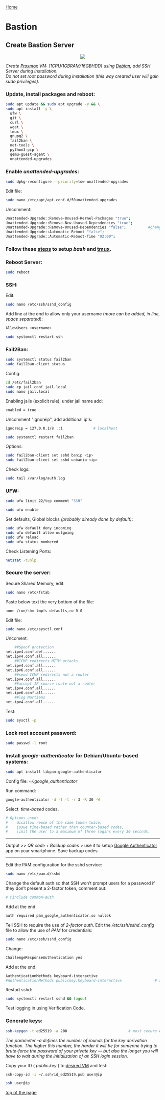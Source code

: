 <p align="left">
  <a href="https://github.com/vdarkobar/Home-Cloud#self-hosted-cloud">Home</a>
</p>  
  
# Bastion
## Create Bastion Server

<p align="center">
  <img src="https://github.com/vdarkobar/Home-Cloud/blob/main/shared/bastion.webp">
</p>
  
*Create <a href="https://github.com/vdarkobar/Home-Cloud/blob/main/shared/Proxmox.md#proxmox">Proxmox</a> VM: (1CPU/1GBRAM/16GBHDD) using <a href="https://www.debian.org/">Debian</a>, add SSH Server during installation.*  
*Do not set root password during installation (this way created user will gain sudo privileges).*  
  
### Update, install packages and reboot:
```bash
sudo apt update && sudo apt upgrade -y && \
sudo apt install -y \
  ufw \
  git \
  curl \
  wget \
  tmux \
  gnupg2 \
  fail2ban \
  net-tools \
  python3-pip \
  qemu-guest-agent \
  unattended-upgrades
```
  
### Enable *unattended-upgrades*:
```bash
sudo dpkg-reconfigure --priority=low unattended-upgrades
```
Edit file:
```bash
sudo nano /etc/apt/apt.conf.d/50unattended-upgrades
```
Uncomment:
```bash
Unattended-Upgrade::Remove-Unused-Kernel-Packages "true";
Unattended-Upgrade::Remove-New-Unused-Dependencies "true";
Unattended-Upgrade::Remove-Unused-Dependencies "false";   		 #change to "true"
Unattended-Upgrade::Automatic-Reboot "false";
Unattended-Upgrade::Automatic-Reboot-Time "02:00";
```
  
### Follow these <a href="https://github.com/vdarkobar/dotfiles">steps</a> to setup *bash* and <a href="https://github.com/tmux/tmux/wiki">tmux</a>.  
  
### Reboot Server:
```bash
sudo reboot
```
  
### SSH:

Edit:
```bash
sudo nano /etc/ssh/sshd_config
```
Add line at the end to allow only your username (*more can be added, in line, space separated*):
```bash
AllowUsers <username>
```
```bash
sudo systemctl restart ssh
```

### Fail2Ban:
```bash
sudo systemctl status fail2ban
sudo fail2ban-client status
```
Config:
```bash
cd /etc/fail2ban
sudo cp jail.conf jail.local
sudo nano jail.local
```
Enabling jails (explicit rule), under jail name add:
```bash
enabled = true
```
Uncomment "ignoreip", add additional ip's:
```bash
ignoreip = 127.0.0.1/8 ::1    			# localhost
```	
```bash
sudo systemctl restart fail2ban
```
Options:
```bash
sudo fail2ban-client set sshd banip <ip>
sudo fail2ban-client set sshd unbanip <ip>
```
Check logs: 
```bash
sudo tail /var/log/auth.log
```
  
### UFW:
```bash
sudo ufw limit 22/tcp comment "SSH"
```
```bash
sudo ufw enable
```
Set defaults, Global blocks *(probably already done by default)*:
```bash
sudo ufw default deny incoming
sudo ufw default allow outgoing
sudo ufw reload
sudo ufw status numbered
```      
Check Listening Ports:
```bash
netstat -tunlp
```
  
### Secure the server:
Secure Shared Memory, edit:  

```bash
sudo nano /etc/fstab
```
Paste below text the very bottom of the file:
```bash
none /run/shm tmpfs defaults,ro 0 0
```
Edit file:
```bash
sudo nano /etc/sysctl.conf
```
Uncoment:
```bash
	##Spoof protection
net.ipv4.conf.def......
net.ipv4.conf.all......
	##ICMP redirects MITM attacks
net.ipv4.conf.all......
net.ipv6.conf.all......
	##send ICMP redirects not a router
net.ipv4.conf.all......
	##accept IP source route not a router
net.ipv4.conf.all......
net.ipv6.conf.all......
	##log Martians
net.ipv4.conf.all......
```
Test:
```bash
sudo sysctl -p
```
  
### Lock root account password:

```bash
sudo passwd -l root
```
  
### Install *google-authenticator* for Debian/Ubuntu-based systems:  
```bash
sudo apt install libpam-google-authenticator
```
Config file: *~/.google_authenticator*
  
Run command:
```bash
google-authenticator -d -f -t -r 3 -R 30 -W
```
Select: *time-based* codes.
```bash
# Options used: 
#    disallow reuse of the same token twice, 
#    issue time-based rather than counter-based codes, 
#    limit the user to a maximum of three logins every 30 seconds.
```

---  
  
Output >> *QR code + Backup codes*  > use it to setup <a href="https://play.google.com/store/apps/details?id=com.google.android.apps.authenticator2&hl=en&gl=US">Google Authenticator</a> app on your smartphone. Save backup codes.

---  
  

Edit the PAM configuration for the sshd service:  
```bash
sudo nano /etc/pam.d/sshd
```
Change the default auth so that SSH won’t prompt users for a password if they don’t present a 2-factor token, comment out:  
```bash
# @include common-auth
```
Add at the end:  
```bash
auth required pam_google_authenticator.so nullok
```
Tell SSH to require the use of *2-factor auth*. Edit the */etc/ssh/sshd_config* file to allow the use of *PAM* for credentials:  
```bash
sudo nano /etc/ssh/sshd_config
```
Change:  
```bash
ChallengeResponseAuthentication yes
```
Add at the end: 
```bash
AuthenticationMethods keyboard-interactive
#AuthenticationMethods publickey,keyboard-interactive				# If you are using PKI
```
Restart sshd:  
```bash
sudo systemctl restart sshd && logout
```
Test logging in using Verification Code.
  
### Generate keys:
```bash
ssh-keygen -t ed25519 -a 200							# most secure encryption
```
*The parameter -a defines the number of rounds for the key derivation function. The higher this number, the harder it will be for someone trying to brute-force the password of your private key — but also the longer you will have to wait during the initialization of an SSH login session.*
	
Copy your ID ( *public.key* ) to <a href="https://github.com/vdarkobar/Home-Cloud/blob/main/shared/Debian.md">desired VM</a> and test:
```bash
ssh-copy-id -i ~/.ssh/id_ed25519.pub user@ip
```
```bash
ssh user@ip
```
<a href="https://github.com/vdarkobar/Home-Cloud/blob/main/shared/Bastion.md#bastion">top of the page</a>
